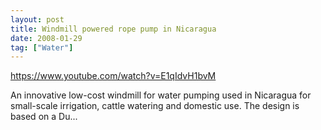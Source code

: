 ```yaml
---
layout: post
title: Windmill powered rope pump in Nicaragua
date: 2008-01-29
tag: ["Water"]
---
```


https://www.youtube.com/watch?v=E1qIdvH1bvM  

An innovative low-cost windmill for water pumping used in Nicaragua for small-scale irrigation, cattle watering and domestic use. The design is based on a Du...